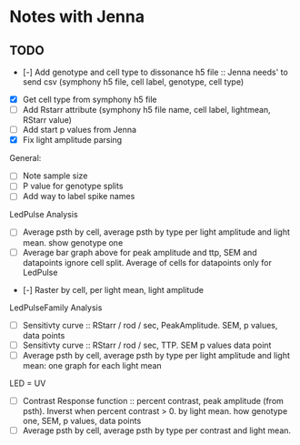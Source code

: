 # Notes with Jenna

## TODO

- [-] Add genotype and cell type to dissonance h5 file :: Jenna needs' to send csv (symphony h5 file, cell label, genotype, cell type)
- [X] Get cell type from symphony h5 file
- [ ] Add Rstarr attribute (symphony h5 file name, cell label, lightmean, RStarr value)
- [ ] Add start p values from Jenna
- [X] Fix light amplitude parsing

General:
- [ ] Note sample size
- [ ] P value for genotype splits
- [ ] Add way to label spike names

LedPulse Analysis
- [ ] Average psth by cell, average psth by type per light amplitude and light mean. show genotype one
- [ ] Average bar graph above for peak amplitude and ttp, SEM and datapoints ignore cell split. Average of cells for datapoints only for LedPulse
- [-] Raster by cell, per light mean, light amplitude

LedPulseFamily Analysis
- [ ] Sensitivty curve :: RStarr / rod / sec, PeakAmplitude. SEM, p values, data points
- [ ] Sensitivty curve :: RStarr / rod / sec, TTP. SEM p values data point
- [ ] Average psth by cell, average psth by type per light amplitude and light mean: one graph for each light mean

LED = UV
- [ ] Contrast Response function :: percent contrast, peak amplitude (from psth). Inverst when percent contrast > 0. by light mean. how genotype one, SEM, p values, data points
- [ ] Average psth by cell, average psth by type per contrast and light mean.
